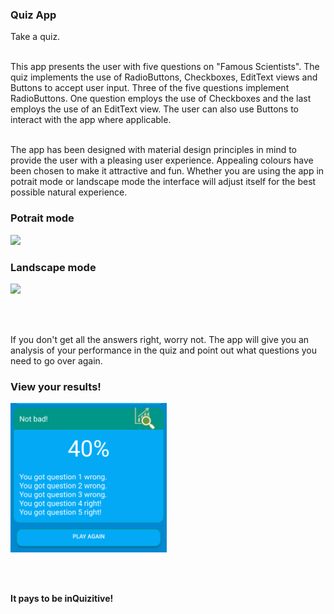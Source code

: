 ### Quiz App
Take a quiz.<br><br>

This app presents the user with five questions on "Famous Scientists". The quiz implements the use of RadioButtons, Checkboxes, EditText views and Buttons
to accept user input. Three of the five questions implement RadioButtons. One question employs the use of Checkboxes and the last employs the use of an EditText view. The user can also use Buttons to interact with the app where applicable.<br><br>

The app has been designed with material design principles in mind to provide the user with a pleasing user experience. Appealing colours have been chosen to make it attractive and fun. Whether you are using the app in potrait mode or landscape mode the interface will adjust itself for the best possible natural experience.

### Potrait mode
<p align="left">
  <img src="potraitQuizzApp.png" width="250"/>
</p>

### Landscape mode
<p align="left">
  <img src="landscapeQuizApp.png" width="444"/>
</p>
<br><br>

If you don't get all the answers right, worry not. The app will give you an analysis of your performance in the quiz and point out what questions you need to go over again.

### View your results!
<p align="left">
  <img src="img/analysisQuizApp.png" width="250"/>
</p>
<br><br>

<b>It pays to be inQuizitive!</b>
